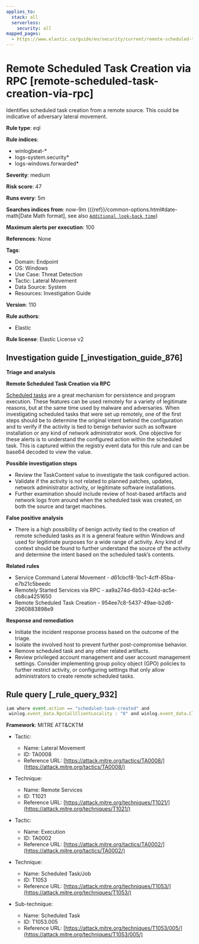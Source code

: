 ```yaml
---
applies_to:
  stack: all
  serverless:
    security: all
mapped_pages:
  - https://www.elastic.co/guide/en/security/current/remote-scheduled-task-creation-via-rpc.html
---
```


# Remote Scheduled Task Creation via RPC [remote-scheduled-task-creation-via-rpc]

Identifies scheduled task creation from a remote source. This could be indicative of adversary lateral movement.

**Rule type**: eql

**Rule indices**:

* winlogbeat-*
* logs-system.security*
* logs-windows.forwarded*

**Severity**: medium

**Risk score**: 47

**Runs every**: 5m

**Searches indices from**: now-9m ({{ref}}/common-options.html#date-math[Date Math format], see also [`Additional look-back time`](docs-content://solutions/security/detect-and-alert/create-detection-rule.md#rule-schedule))

**Maximum alerts per execution**: 100

**References**: None

**Tags**:

* Domain: Endpoint
* OS: Windows
* Use Case: Threat Detection
* Tactic: Lateral Movement
* Data Source: System
* Resources: Investigation Guide

**Version**: 110

**Rule authors**:

* Elastic

**Rule license**: Elastic License v2

## Investigation guide [_investigation_guide_876]

**Triage and analysis**

**Remote Scheduled Task Creation via RPC**

[Scheduled tasks](https://docs.microsoft.com/en-us/windows/win32/taskschd/about-the-task-scheduler) are a great mechanism for persistence and program execution. These features can be used remotely for a variety of legitimate reasons, but at the same time used by malware and adversaries. When investigating scheduled tasks that were set up remotely, one of the first steps should be to determine the original intent behind the configuration and to verify if the activity is tied to benign behavior such as software installation or any kind of network administrator work. One objective for these alerts is to understand the configured action within the scheduled task. This is captured within the registry event data for this rule and can be base64 decoded to view the value.

**Possible investigation steps**

* Review the TaskContent value to investigate the task configured action.
* Validate if the activity is not related to planned patches, updates, network administrator activity, or legitimate software installations.
* Further examination should include review of host-based artifacts and network logs from around when the scheduled task was created, on both the source and target machines.

**False positive analysis**

* There is a high possibility of benign activity tied to the creation of remote scheduled tasks as it is a general feature within Windows and used for legitimate purposes for a wide range of activity. Any kind of context should be found to further understand the source of the activity and determine the intent based on the scheduled task’s contents.

**Related rules**

* Service Command Lateral Movement - d61cbcf8-1bc1-4cff-85ba-e7b21c5beedc
* Remotely Started Services via RPC - aa9a274d-6b53-424d-ac5e-cb8ca4251650
* Remote Scheduled Task Creation - 954ee7c8-5437-49ae-b2d6-2960883898e9

**Response and remediation**

* Initiate the incident response process based on the outcome of the triage.
* Isolate the involved host to prevent further post-compromise behavior.
* Remove scheduled task and any other related artifacts.
* Review privileged account management and user account management settings. Consider implementing group policy object (GPO) policies to further restrict activity, or configuring settings that only allow administrators to create remote scheduled tasks.


## Rule query [_rule_query_932]

```js
iam where event.action == "scheduled-task-created" and
 winlog.event_data.RpcCallClientLocality : "0" and winlog.event_data.ClientProcessId : "0"
```

**Framework**: MITRE ATT&CKTM

* Tactic:

    * Name: Lateral Movement
    * ID: TA0008
    * Reference URL: [https://attack.mitre.org/tactics/TA0008/](https://attack.mitre.org/tactics/TA0008/)

* Technique:

    * Name: Remote Services
    * ID: T1021
    * Reference URL: [https://attack.mitre.org/techniques/T1021/](https://attack.mitre.org/techniques/T1021/)

* Tactic:

    * Name: Execution
    * ID: TA0002
    * Reference URL: [https://attack.mitre.org/tactics/TA0002/](https://attack.mitre.org/tactics/TA0002/)

* Technique:

    * Name: Scheduled Task/Job
    * ID: T1053
    * Reference URL: [https://attack.mitre.org/techniques/T1053/](https://attack.mitre.org/techniques/T1053/)

* Sub-technique:

    * Name: Scheduled Task
    * ID: T1053.005
    * Reference URL: [https://attack.mitre.org/techniques/T1053/005/](https://attack.mitre.org/techniques/T1053/005/)



